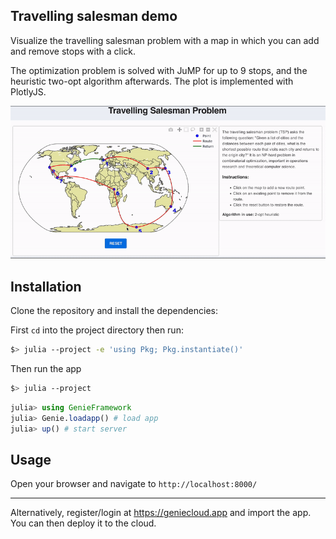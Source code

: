 ## Travelling salesman demo

Visualize the travelling salesman problem with a map in which you can add and remove stops with a click. 

The optimization problem is solved with JuMP for up to 9 stops, and the heuristic two-opt algorithm afterwards. The plot is implemented with PlotlyJS.

![](preview.gif)

## Installation

Clone the repository and install the dependencies:

First `cd` into the project directory then run:

```bash
$> julia --project -e 'using Pkg; Pkg.instantiate()'
```

Then run the app

```bash
$> julia --project
```

```julia
julia> using GenieFramework
julia> Genie.loadapp() # load app
julia> up() # start server
```

## Usage

Open your browser and navigate to `http://localhost:8000/`

---

Alternatively, register/login at <https://geniecloud.app> and import the app. You can then deploy it to the cloud.
